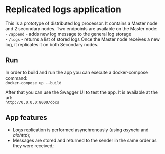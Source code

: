 # Replicated logs application

This is a prototype of distributed log processor. It contains a Master node and 2 secondary nodes. 
Two endpoints are available on the Master node: \
    - `/append` - adds new log message to the general log storage \
    - `/logs` - returns a list of stored logs
Once the Master node receives a new log, it replicates it on both Secondary nodes.

## Run
In order to build and run the app you can execute a docker-compose command: \
`docker-compose up --build`

After that you can use the Swagger UI to test the app. It is available at the url: \
`http://0.0.0.0:8000/docs`

## App features
* Logs replication is performed asynchronously (using *asyncio* and *aiohttp*);
* Messages are stored and returned to the sender in the same order as they were received;
